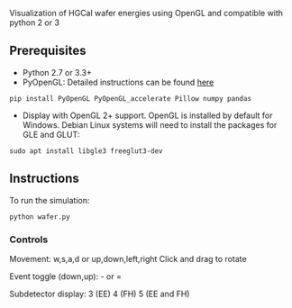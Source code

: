 Visualization of HGCal wafer energies using OpenGL and compatible with python 2 or 3

## Prerequisites
- Python 2.7 or 3.3+ 
- PyOpenGL: Detailed instructions can be found [here](http://pyopengl.sourceforge.net/documentation/installation.html)
```
pip install PyOpenGL PyOpenGL_accelerate Pillow numpy pandas

```
 

- Display with OpenGL 2+ support. OpenGL is installed by default for Windows. Debian Linux systems will need to install the packages for GLE and GLUT: 
```
sudo apt install libgle3 freeglut3-dev
```

## Instructions
To run the simulation:

```
python wafer.py
```

### Controls

Movement:
w,s,a,d  or  up,down,left,right
Click and drag to rotate 


Event toggle (down,up):
\- or =  

Subdetector display:
3   (EE)
4   (FH)
5   (EE and FH)


